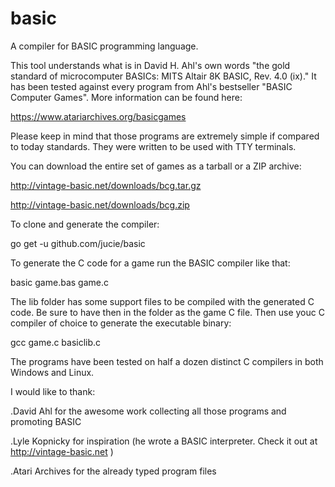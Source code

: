 # basic
A compiler for BASIC programming language.

This tool understands what is in David H. Ahl's own words "the gold standard of microcomputer BASICs: MITS Altair 8K BASIC, Rev. 4.0 (ix)."
It has been tested against every program from Ahl's bestseller "BASIC Computer Games". More information can be found here:

https://www.atariarchives.org/basicgames

Please keep in mind that those programs are extremely simple if compared to today standards. They were written to be used with TTY terminals.

You can download the entire set of games as a tarball or a ZIP archive:

http://vintage-basic.net/downloads/bcg.tar.gz

http://vintage-basic.net/downloads/bcg.zip

To clone and generate the compiler:

go get -u github.com/jucie/basic

To generate the C code for a game run the BASIC compiler like that:

basic game.bas game.c

The lib folder has some support files to be compiled with the generated C code. Be sure to have then in the folder as the game C file.
Then use youc C compiler of choice to generate the executable binary:

gcc game.c basiclib.c

The programs have been tested on half a dozen distinct C compilers in both Windows and Linux.

I would like to thank:

.David Ahl for the awesome work collecting all those programs and promoting BASIC

.Lyle Kopnicky for inspiration (he wrote a BASIC interpreter. Check it out at http://vintage-basic.net )

.Atari Archives for the already typed program files

